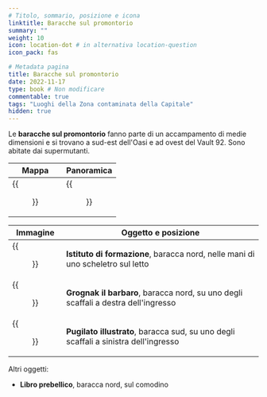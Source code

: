 ```yaml
---
# Titolo, sommario, posizione e icona
linktitle: Baracche sul promontorio
summary: ""
weight: 10
icon: location-dot # in alternativa location-question
icon_pack: fas

# Metadata pagina
title: Baracche sul promontorio
date: 2022-11-17
type: book # Non modificare
commentable: true
tags: "Luoghi della Zona contaminata della Capitale"
hidden: true
---
```


<div class="fo3">

Le **baracche sul promontorio** fanno parte di un accampamento di medie dimensioni e si trovano a sud-est dell'Oasi e ad ovest del Vault 92. Sono abitate dai supermutanti.

| Mappa                         | Panoramica                |
| ----------------------------- | ------------------------- |
| {{<figure src="fo3/Clifftop_shacks_loc.webp">}} | {{<figure src="fo3/Clifftop_Shacks.webp">}} |

| Immagine                          | Oggetto e posizione                                                                  |
| --------------------------------- | ------------------------------------------------------------------------------------ |
| {{<figure src="fo3/Board_of_Education.webp">}}      | **Istituto di formazione**, baracca nord, nelle mani di uno scheletro sul letto                    |
| {{<figure src="fo3/FO3_GTB_Clifftop_Shacks.webp">}} | **Grognak il barbaro**, baracca nord, su uno degli scaffali a destra dell'ingresso   |
| {{<figure src="fo3/FO3_PI_Clifftop_Shacks.webp">}}  | **Pugilato illustrato**, baracca sud, su uno degli scaffali a sinistra dell'ingresso |


Altri oggetti:
- **Libro prebellico**,  baracca nord, sul comodino

</div>
